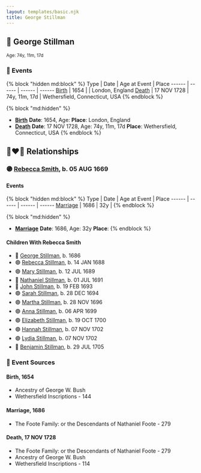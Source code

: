 ```yaml
---
layout: templates/basic.njk
title: George Stillman
---
```

## 🔵 George Stillman
<small>Age: 74y, 11m, 17d</small>

### 📆 Events

{% block "hidden md:block" %}
Type | Date | Age at Event | Place
------ | ------ | ------ | ------
[Birth](#event-event-2) | 1654 |  | London, England
[Death](#event-event-3) | 17 NOV 1728 | 74y, 11m, 17d | Wethersfield, Connecticut, USA
{% endblock %}

{% block "md:hidden" %}
- **[Birth](#event-event-2)**
**Date**: 1654, Age:
**Place**: London, England
- **[Death](#event-event-3)**
**Date**: 17 NOV 1728, Age: 74y, 11m, 17d
**Place**: Wethersfield, Connecticut, USA
{% endblock %}

## 👩‍❤️‍👨 Relationships

### 🟣 [Rebecca Smith](/people/7/76162584), b. 05 AUG 1669

#### Events

{% block "hidden md:block" %}
Type | Date | Age at Event | Place
------ | ------ | ------ | ------
[Marriage](#event-family-0-event-0) | 1686 | 32y |
{% endblock %}

{% block "md:hidden" %}
- **[Marriage](#event-family-0-event-0)**
**Date**: 1686, Age: 32y
**Place**:
{% endblock %}

#### Children With Rebecca Smith
* 🔵 [George Stillman](/people/8/81770674), b. 1686
* 🟣 [Rebecca Stillman](/people/6/66249241), b. 14 JAN 1688
* 🟣 [Mary Stillman](/people/3/39239663), b. 12 JUL 1689
* 🔵 [Nathaniel Stillman](/people/3/32494149), b. 01 JUL 1691
* 🔵 [John Stillman](/people/3/30853088), b. 19 FEB 1693
* 🟣 [Sarah Stillman](/people/9/9722974), b. 28 DEC 1694
* 🟣 [Martha Stillman](/people/9/90081792), b. 28 NOV 1696
* 🟣 [Anna Stillman](/people/2/20562156), b. 06 APR 1699
* 🟣 [Elizabeth Stillman](/people/9/91912725), b. 19 OCT 1700
* 🟣 [Hannah Stillman](/people/3/31820970), b. 07 NOV 1702
* 🟣 [Lydia Stillman](/people/7/71541832), b. 07 NOV 1702
* 🔵 [Benjamin Stillman](/people/3/38355828), b. 29 JUL 1705
### 📰 Event Sources

#### <a id="event-event-2"></a> Birth, 1654
* Ancestry of George W. Bush
* Wethersfield Inscriptions  - 144

#### <a id="event-family-0-event-0"></a> Marriage, 1686
* The Foote Family: or the Descendants of Nathaniel Foote  - 279
#### <a id="event-event-3"></a> Death, 17 NOV 1728
* The Foote Family: or the Descendants of Nathaniel Foote  - 279
* Ancestry of George W. Bush
* Wethersfield Inscriptions  - 114
